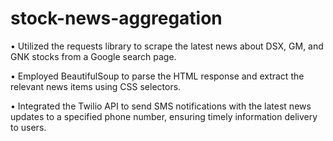 # stock-news-aggregation
• Utilized the requests library to scrape the latest news about DSX, GM, and GNK stocks from a Google search page.

• Employed BeautifulSoup to parse the HTML response and extract the relevant news items using CSS selectors.

• Integrated the Twilio API to send SMS notifications with the latest news updates to a specified phone number, ensuring timely information delivery to users.

